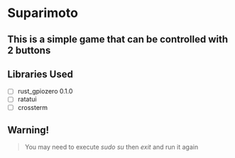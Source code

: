 # Suparimoto

## This is a simple game that can be controlled with 2 buttons


## Libraries Used
- [ ] rust_gpiozero 0.1.0
- [ ] ratatui
- [ ] crossterm

## Warning!
> You may need to execute *sudo su* then *exit* and run it again
